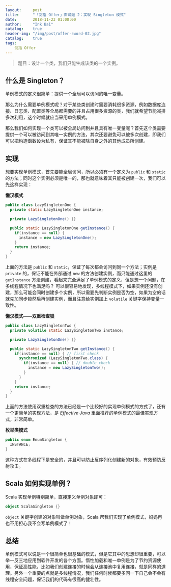 ```yaml
---
layout:     post
title:      "「剑指 Offer」面试题 2：实现 Singleton 模式"
date:       2018-11-23 01:00:00
author:     "Ink Bai"
catalog:    true
header-img: "/img/post/offer-sword-02.jpg"
catalog:    true
tags:
    剑指 Offer
---
```


> 题目：设计一个类，我们只能生成该类的一个实例。

## 什么是 Singleton？
单例模式的定义很简单：提供一个全局可以访问的唯一变量。

那么为什么需要单例模式呢？对于某些类创建时需要消耗很多资源，例如数据库连接、日志类、配置类等全局都需要的并且占用很多资源的类，我们就希望节能减排多次利用，这个时候就应当采用单例模式。

那么我们如何实现一个类可以被全局访问到并且具有唯一变量呢？首先这个类需要提供一个可以被访问到其唯一实例的方法，其次还要避免可以被多次创建，即我们可以把构造函数设为私有，保证其不能被除自身之外的其他成员所创建。

## 实现
想要实现单例模式，首先要能全局访问，所以必须有一个定义为 `public` 和 `static` 的方法；同时这个实例必须是唯一的，那也就意味着其只能被创建一次，我们可以先这样实现：

**懒汉模式**


```java
public class LazySingletonOne {
  private static LazySingletonOne instance;

  private LazySingletonOne() {}

  public static LazySingletonOne getInstance() {
    if(instance == null) {
      instance = new LazySingletonOne();
    }
    return instance;
  }
}
```

上面的方法是 `public` 和 `static`，保证了每次都会访问到同一个方法；实例是 `private` 的，保证不能在外部通过 `new` 的方法创建实例，而只能通过这里的 `getInstance` 方法创建，看起来完全满足了单例模式的定义，但是想一个问题，在多线程情况下也满足吗？
可以很容易地发现，多线程模式下，如果实例还没有创建，那么可能会同时创建多个实例，所以需要先判断实例是否为空，如果为空的话就先加同步锁然后再创建实例，而且注意给实例加上 `volatile` 关键字保持变量一致性。

**懒汉模式——双重检查锁**

```java
public class LazySingletonTwo {
  private volatile static LazySingletonTwo instance;

  private LazySingletonOne() {}

  public static LazySingletonTwo getInstance() {
    if(instance == null) { // first check
      synchronized (LazySingletonTwo.class) {
        if(instance == null) { // double check
          instance = new LazySingletonTwo();
        }
      }
    }
    return instance;
  }
}
```

上面的方法使用双重检查的方法已经是一个比较好的实现单例模式的方式了，还有一个更简单的实现方法，是 *Effective Java* 里面推荐的单例模式的最佳实现方式，非常简单。

**枚举类模式**

```java
public enum EnumSingleton {
  INSTANCE;
}
```

这种方式在多线程下是安全的，并且可以防止反序列化创建新的对象，有效预防反射攻击。

## Scala 如何实现单例？
Scala 实现单例特别简单，直接定义单例对象即可：

```scala
object ScalaSingleton {}
```

`object` 关键字创建的对象叫做单例对象，Scala 帮我们实现了单例模式，妈妈再也不用担心我不会写单例模式了！

## 总结
单例模式可以说是一个很简单也很基础的模式，但是它其中的思想却很重要，可以举一反三地应用到软件开发的各个方面。惰性加载和唯一单例是为了节约资源使用，保证高性能，比如我们创建连接的时候会从连接池中复用连接，就是同样的道理。另外一个重要的点就是多线程情况，我们任何时候都要多问一下自己会不会有线程安全问题，保证我们的代码有很高的健壮性。
